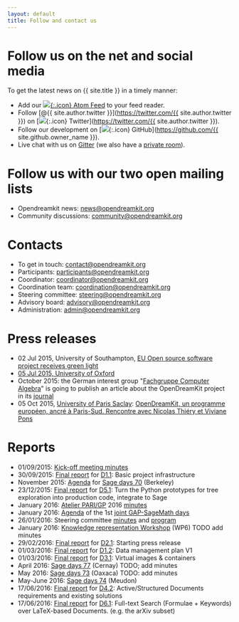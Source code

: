 ```yaml
---
layout: default
title: Follow and contact us
---
```


# Follow us on the net and social media

To get the latest news on {{ site.title }} in a timely manner:

* Add our [![](../public/feed.png){:.icon} Atom Feed](../atom.xml) to your feed reader.
* Follow [@{{ site.author.twitter }}](https://twitter.com/{{ site.author.twitter }}) on [![](../public/twitter.png){:.icon}
Twitter](https://twitter.com/{{ site.author.twitter }}).
* Follow our development on [![](../public/github.png){:.icon} GitHub](https://github.com/{{ site.github.owner_name }}).
* Live chat with us on
  [Gitter](https://gitter.im/OpenDreamKit/discuss) (we also have a
  [private room](https://gitter.im/OpenDreamKit)).

# Follow us with our two open mailing lists

* Opendreamkit news: [news@opendreamkit.org](https://listes.services.cnrs.fr/wws/info/opendreamkit-news)
* Community discussions: [community@opendreamkit.org](https://listes.services.cnrs.fr/wws/info/opendreamkit-community)

# Contacts

* To get in touch: [contact@opendreamkit.org](https://listes.services.cnrs.fr/wws/info/opendreamkit-contact)
* Participants: [participants@opendreamkit.org](https://listes.services.cnrs.fr/wws/info/opendreamkit-participants)
* Coordinator: [coordinator@opendreamkit.org](https://listes.services.cnrs.fr/wws/info/opendreamkit-coordinator)
* Coordination team: [coordination@opendreamkit.org](https://listes.services.cnrs.fr/wws/info/opendreamkit-coordination_team)
* Steering committee: [steering@opendreamkit.org](https://listes.services.cnrs.fr/wws/info/opendreamkit-steering_committee)
* Advisory board: [advisory@opendreamkit.org](https://listes.services.cnrs.fr/wws/info/opendreamkit-advisory_board)
* Administration: [admin@opendreamkit.org](https://listes.services.cnrs.fr/wws/info/opendreamkit-administration)




# Press releases

* 02 Jul 2015, University of Southampton, [EU Open source software project receives green light](http://cmg.soton.ac.uk/news/2015/07/open-source-software-project-receives-green/)
* [05 Jul 2015, University of Oxford](http://www.cs.ox.ac.uk/news/954-full.html)
* October 2015: the German interest group "[Fachgruppe Computer Algebra](http://www.fachgruppe-computeralgebra.de/)" is going to publish an article about the OpenDreamKit project in its [journal](http://www.fachgruppe-computeralgebra.de/rundbrief/)
* 05 Oct 2015, [University of Paris Saclay](https://www.universite-paris-saclay.fr/en): [OpenDreamKit, un programme européen, ancré à Paris-Sud. Rencontre avec Nicolas Thiéry et Viviane Pons](http://www.media-paris-saclay.fr/opendreamkit-un-programme-europeen-ancre-a-paris-sud-rencontre-avec-nicolas-thiery-et-viviane-pons/)


# Reports
* 01/09/2015: [Kick-off meeting minutes](http://opendreamkit.org/meetings/2015-09-02-Kickoff/projects/)
* 30/09/2015: [Final report](https://github.com/OpenDreamKit/OpenDreamKit/raw/master/WP1/D1.1/report-final.pdf) for [D1.1](https://github.com/OpenDreamKit/OpenDreamKit/issues/17): Basic project infrastructure
* November 2015: [Agenda](https://cloud.sagemath.com/projects/ad9e7c84-b1de-4c64-b056-9a5e04d9107e/files/organization/talk-schedule.md) for [Sage days 70](https://wiki.sagemath.org/days70) (Berkeley)
* 23/12/2015: [Final report](https://github.com/OpenDreamKit/OpenDreamKit/raw/master/WP5/D5.1/report-final.pdf) for [D5.1](https://github.com/OpenDreamKit/OpenDreamKit/issues/107): Turn the Python prototypes for tree exploration into production code, integrate to Sage
* January 2016: [Atelier PARI/GP](http://pari.math.u-bordeaux.fr/Events/PARI2016/) 2016 [minutes](https://github.com/OpenDreamKit/OpenDreamKit/blob/master/Workshops/PARI-GP_atelier.txt)
* January 2016: [Agenda](https://github.com/gapdays/gap-sage-days2016/wiki/Agenda) of the 1st [joint GAP-SageMath days](http://gapdays.de/gap-sage-days2016/)
* 26/01/2016: Steering committee [minutes](http://opendreamkit.org/meetings/2016-01-25-DKS/SteeringCommittee/minutes/) and [program](http://opendreamkit.org/meetings/2015-09-02-Kickoff/program/)
* January 2016: [Knowledge representation Workshop](http://opendreamkit.org/2015/12/08/WP6StAndrewsMeeting/) (WP6) TODO add minutes
* 29/02/2016: [Final report](https://github.com/OpenDreamKit/OpenDreamKit/raw/master/WP2/D2.1/report-final.pdf) for [D2.1](https://github.com/OpenDreamKit/OpenDreamKit/issues/34): Starting press release
* 01/03/2016: [Final report](https://github.com/OpenDreamKit/OpenDreamKit/raw/master/WP1/D1.2/report-final.pdf) for [D1.2](https://github.com/OpenDreamKit/OpenDreamKit/issues/18): Data management plan V1
* 01/03/2016: [Final report](https://github.com/OpenDreamKit/OpenDreamKit/raw/master/WP3/D3.1/report-final.pdf) for [D3.1](https://github.com/OpenDreamKit/OpenDreamKit/issues/58): Virtual images & containers
* April 2016: [Sage days 77](https://wiki.sagemath.org/days77) (Cernay) TODO; add minutes
* May 2016: [Sage days 73](https://wiki.sagemath.org/days73) (Oaxaca) TODO: add minutes
* May-June 2016: [Sage days 74](https://wiki.sagemath.org/days74) (Meudon)
* 17/06/2016: [Final report](https://github.com/OpenDreamKit/OpenDreamKit/raw/master/WP4/D4.2/report-final.pdf) for [D4.2](https://github.com/OpenDreamKit/OpenDreamKit/issues/91): Active/Structured Documents requirements and existing solutions
* 17/06/2016: [Final report](https://github.com/OpenDreamKit/OpenDreamKit/raw/master/WP6/D6.1/report-final.pdf) for [D6.1](https://github.com/OpenDreamKit/OpenDreamKit/issues/133): Full-text Search (Formulae + Keywords) over LaTeX-based Documents. (e.g. the arXiv subset)
